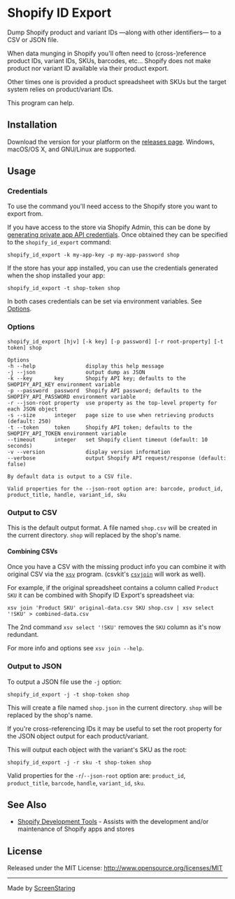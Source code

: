 # Shopify ID Export

Dump Shopify product and variant IDs —along with other identifiers— to a CSV or JSON file.

When data munging in Shopify you'll often need to (cross-)reference product IDs, variant IDs, SKUs,
barcodes, etc... Shopify does not make product nor variant ID available via their product export.

Other times one is provided a product spreadsheet with SKUs but the target system relies
on product/variant IDs.

This program can help.


## Installation

Download the version for your platform on the [releases page](https://github.com/screenstaring/shopify_id_export/releases).
Windows, macOS/OS X, and GNU/Linux are supported.

## Usage

### Credentials

To use the command you'll need access to the Shopify store you want to export from.

If you have access to the store via Shopify Admin, this can be done by [generating private app API credentials](https://shopify.dev/tutorials/generate-api-credentials).
Once obtained they can be specified to the `shopify_id_export` command:

```
shopify_id_export -k my-app-key -p my-app-password shop
```

If the store has your app installed, you can use the credentials generated when the shop installed your app:

```
shopify_id_export -t shop-token shop
```

In both cases credentials can be set via environment variables. See [Options](#options).

### Options

```
shopify_id_export [hjv] [-k key] [-p password] [-r root-property] [-t token] shop

Options
-h --help                display this help message
-j --json                output dump as JSON
-k --key       key       Shopify API key; defaults to the SHOPIFY_API_KEY environment variable
-p --password  password  Shopify API password; defaults to the SHOPIFY_API_PASSWORD environment variable
-r --json-root property  use property as the top-level property for each JSON object
-s --size      integer   page size to use when retrieving products (default: 250)
-t --token     token     Shopify API token; defaults to the SHOPIFY_API_TOKEN environment variable
--timeout      integer   set Shopify client timeout (default: 10 seconds)
-v --version             display version information
--verbose                output Shopify API request/response (default: false)

By default data is output to a CSV file.

Valid properties for the --json-root option are: barcode, product_id, product_title, handle, variant_id, sku
```

### Output to CSV

This is the default output format. A file named `shop.csv` will be created in the current directory. `shop` will replaced by the shop's name.

#### Combining CSVs

Once you have a CSV with the missing product info you can combine it with original CSV via the [`xsv`](https://github.com/BurntSushi/xsv) program.
(csvkit's [`csvjoin`](https://csvkit.readthedocs.io/en/latest/scripts/csvjoin.html) will work as well).

For example, if the original spreadsheet contains a column called `Product SKU` it can be combined with Shopify ID Export's spreadsheet via:
```
xsv join 'Product SKU' original-data.csv SKU shop.csv | xsv select '!SKU' > combined-data.csv
```

The 2nd command `xsv select '!SKU'` removes the `SKU` column as it's now redundant.

For more info and options see `xsv join --help`.

### Output to JSON

To output a JSON file use the `-j` option:
```
shopify_id_export -j -t shop-token shop
```

This will create a file named `shop.json` in the current directory. `shop` will be replaced by the shop's name.

If you're cross-referencing IDs it may be useful to set the root property for the JSON object output for each product/variant.

This will output each object with the variant's SKU as the root:
```
shopify_id_export -j -r sku -t shop-token shop
```

Valid properties for the `-r`/`--json-root` option are: `product_id`, `product_title`, `barcode`, `handle`, `variant_id`, `sku`.

## See Also

- [Shopify Development Tools](https://github.com/ScreenStaring/shopify-dev-tools) - Assists with the development and/or maintenance of Shopify apps and stores


## License

Released under the MIT License: http://www.opensource.org/licenses/MIT

---

Made by [ScreenStaring](http://screenstaring.com)
